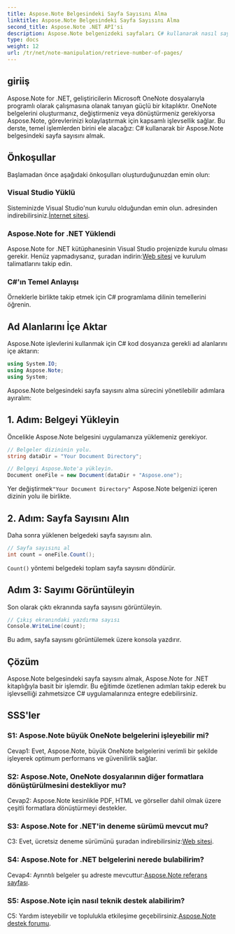 ```yaml
---
title: Aspose.Note Belgesindeki Sayfa Sayısını Alma
linktitle: Aspose.Note Belgesindeki Sayfa Sayısını Alma
second_title: Aspose.Note .NET API'si
description: Aspose.Note belgenizdeki sayfaları C# kullanarak nasıl sayacağınızı öğrenin. Kolay entegrasyon için adım adım kılavuzumuzu izleyin.
type: docs
weight: 12
url: /tr/net/note-manipulation/retrieve-number-of-pages/
---
```

## giriiş

Aspose.Note for .NET, geliştiricilerin Microsoft OneNote dosyalarıyla programlı olarak çalışmasına olanak tanıyan güçlü bir kitaplıktır. OneNote belgelerini oluşturmanız, değiştirmeniz veya dönüştürmeniz gerekiyorsa Aspose.Note, görevlerinizi kolaylaştırmak için kapsamlı işlevsellik sağlar. Bu derste, temel işlemlerden birini ele alacağız: C# kullanarak bir Aspose.Note belgesindeki sayfa sayısını almak.

## Önkoşullar

Başlamadan önce aşağıdaki önkoşulları oluşturduğunuzdan emin olun:

### Visual Studio Yüklü

 Sisteminizde Visual Studio'nun kurulu olduğundan emin olun. adresinden indirebilirsiniz.[İnternet sitesi](https://visualstudio.microsoft.com/).

### Aspose.Note for .NET Yüklendi

 Aspose.Note for .NET kütüphanesinin Visual Studio projenizde kurulu olması gerekir. Henüz yapmadıysanız, şuradan indirin:[Web sitesi](https://releases.aspose.com/note/net/) ve kurulum talimatlarını takip edin.

### C#'ın Temel Anlayışı

Örneklerle birlikte takip etmek için C# programlama dilinin temellerini öğrenin.

## Ad Alanlarını İçe Aktar

Aspose.Note işlevlerini kullanmak için C# kod dosyanıza gerekli ad alanlarını içe aktarın:

```csharp
using System.IO;
using Aspose.Note;
using System;
```

Aspose.Note belgesindeki sayfa sayısını alma sürecini yönetilebilir adımlara ayıralım:

## 1. Adım: Belgeyi Yükleyin

Öncelikle Aspose.Note belgesini uygulamanıza yüklemeniz gerekiyor.

```csharp
// Belgeler dizininin yolu.
string dataDir = "Your Document Directory";

// Belgeyi Aspose.Note'a yükleyin.
Document oneFile = new Document(dataDir + "Aspose.one");
```

 Yer değiştirmek`"Your Document Directory"` Aspose.Note belgenizi içeren dizinin yolu ile birlikte.

## 2. Adım: Sayfa Sayısını Alın

Daha sonra yüklenen belgedeki sayfa sayısını alın.

```csharp
// Sayfa sayısını al
int count = oneFile.Count();
```

`Count()` yöntemi belgedeki toplam sayfa sayısını döndürür.

## Adım 3: Sayımı Görüntüleyin

Son olarak çıktı ekranında sayfa sayısını görüntüleyin.

```csharp
// Çıkış ekranındaki yazdırma sayısı
Console.WriteLine(count);
```

Bu adım, sayfa sayısını görüntülemek üzere konsola yazdırır.

## Çözüm

Aspose.Note belgesindeki sayfa sayısını almak, Aspose.Note for .NET kitaplığıyla basit bir işlemdir. Bu eğitimde özetlenen adımları takip ederek bu işlevselliği zahmetsizce C# uygulamalarınıza entegre edebilirsiniz.

## SSS'ler

### S1: Aspose.Note büyük OneNote belgelerini işleyebilir mi?

Cevap1: Evet, Aspose.Note, büyük OneNote belgelerini verimli bir şekilde işleyerek optimum performans ve güvenilirlik sağlar.

### S2: Aspose.Note, OneNote dosyalarının diğer formatlara dönüştürülmesini destekliyor mu?

Cevap2: Aspose.Note kesinlikle PDF, HTML ve görseller dahil olmak üzere çeşitli formatlara dönüştürmeyi destekler.

### S3: Aspose.Note for .NET'in deneme sürümü mevcut mu?

 C3: Evet, ücretsiz deneme sürümünü şuradan indirebilirsiniz:[Web sitesi](https://releases.aspose.com/).

### S4: Aspose.Note for .NET belgelerini nerede bulabilirim?

 Cevap4: Ayrıntılı belgeler şu adreste mevcuttur:[Aspose.Note referans sayfası](https://reference.aspose.com/note/net/).

### S5: Aspose.Note için nasıl teknik destek alabilirim?

 C5: Yardım isteyebilir ve toplulukla etkileşime geçebilirsiniz.[Aspose.Note destek forumu](https://forum.aspose.com/c/note/28).